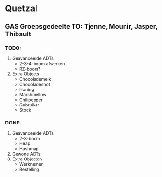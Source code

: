 # Quetzal
## GAS Groepsgedeelte TO: Tjenne, Mounir, Jasper, Thibault

### TODO:
1. Geavanceerde ADTs
    * 2-3-4-boom afwerken
    * RZ-boom?
2. Extra Objects
    * Chocolademelk
    * Chocoladeshot
    * Honing
    * Marshmellow
    * Chilipepper
    * Gebruiker
    * Stock
### DONE:
1. Geavanceerde ADTs
    * 2-3-boom
    * Heap
    * Hashmap
2. Gewone ADTs
3. Extra Objecten
    * Werknemer
    * Bestelling
